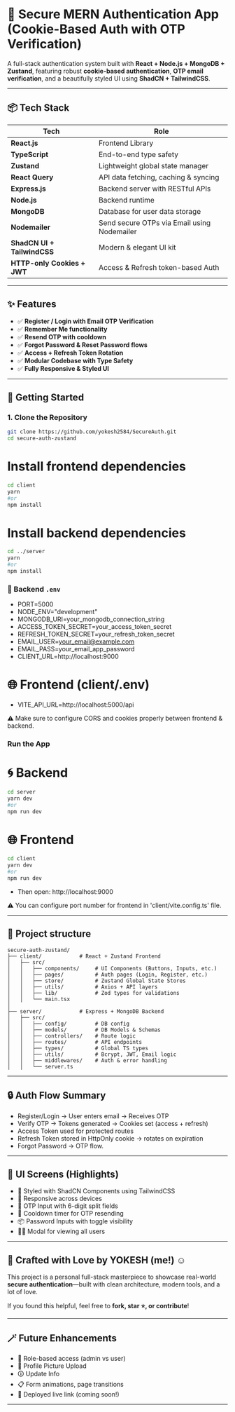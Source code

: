 # 💜 Secure MERN Authentication App (Cookie-Based Auth with OTP Verification)

A full-stack authentication system built with **React + Node.js + MongoDB + Zustand**, featuring robust **cookie-based authentication**, **OTP email verification**, and a beautifully styled UI using **ShadCN + TailwindCSS**.

---

## 📦 Tech Stack

| Tech                        | Role                                        |
| --------------------------- | ------------------------------------------- |
| **React.js**                | Frontend Library                            |
| **TypeScript**              | End-to-end type safety                      |
| **Zustand**                 | Lightweight global state manager            |
| **React Query**             | API data fetching, caching & syncing        |
| **Express.js**              | Backend server with RESTful APIs            |
| **Node.js**                 | Backend runtime                             |
| **MongoDB**                 | Database for user data storage              |
| **Nodemailer**              | Send secure OTPs via Email using Nodemailer |
| **ShadCN UI + TailwindCSS** | Modern & elegant UI kit                     |
| **HTTP-only Cookies + JWT** | Access & Refresh token-based Auth           |

---

## ✨ Features

- ✅ **Register / Login with Email OTP Verification**
- ✅ **Remember Me functionality**
- ✅ **Resend OTP with cooldown**
- ✅ **Forgot Password & Reset Password flows**
- ✅ **Access + Refresh Token Rotation**
- ✅ **Modular Codebase with Type Safety**
- ✅ **Fully Responsive & Styled UI**

---

## 🚀 Getting Started

### 1. Clone the Repository

```bash
git clone https://github.com/yokesh2584/SecureAuth.git
cd secure-auth-zustand
```

# Install frontend dependencies

```bash
cd client
yarn
#or
npm install
```

# Install backend dependencies

```bash
cd ../server
yarn
#or
npm install
```

### 🔐 Backend `.env`

- PORT=5000
- NODE_ENV="development"
- MONGODB_URI=your_mongodb_connection_string
- ACCESS_TOKEN_SECRET=your_access_token_secret
- REFRESH_TOKEN_SECRET=your_refresh_token_secret
- EMAIL_USER=your_email@example.com
- EMAIL_PASS=your_email_app_password
- CLIENT_URL=http://localhost:9000

# 🌐 Frontend (client/.env)

- VITE_API_URL=http://localhost:5000/api

⚠️ Make sure to configure CORS and cookies properly between frontend & backend.

### Run the App

# 🌀 Backend

```bash
cd server
yarn dev
#or
npm run dev
```

# 🌐 Frontend

```bash
cd client
yarn dev
#or
npm run dev
```

- Then open: http://localhost:9000

⚠️ You can configure port number for frontend in 'client/vite.config.ts' file.

---

## 📁 Project structure

```
secure-auth-zustand/
├── client/            # React + Zustand Frontend
│   ├── src/
│   │   ├── components/     # UI Components (Buttons, Inputs, etc.)
│   │   ├── pages/          # Auth pages (Login, Register, etc.)
│   │   ├── store/          # Zustand Global State Stores
│   │   ├── utils/          # Axios + API layers
│   │   ├── lib/            # Zod types for validations
│   │   └── main.tsx
│
├── server/            # Express + MongoDB Backend
│   ├── src/
│   │   ├── config/         # DB config
│   │   ├── models/         # DB Models & Schemas
│   │   ├── controllers/    # Route logic
│   │   ├── routes/         # API endpoints
│   │   ├── types/          # Global TS types
│   │   ├── utils/          # Bcrypt, JWT, Email logic
│   │   ├── middlewares/    # Auth & error handling
│   │   └── server.ts
```

---

## 🔒 Auth Flow Summary

- Register/Login → User enters email → Receives OTP
- Verify OTP → Tokens generated → Cookies set (access + refresh)
- Access Token used for protected routes
- Refresh Token stored in HttpOnly cookie → rotates on expiration
- Forgot Password → OTP flow.

---

## 🌟 UI Screens (Highlights)

- 🎨 Styled with ShadCN Components using TailwindCSS
- 📲 Responsive across devices
- 🔢 OTP Input with 6-digit split fields
- 🔄 Cooldown timer for OTP resending
- 📦 Password Inputs with toggle visibility
- 🧑‍💼 Modal for viewing all users

---

## 🧡 Crafted with Love by YOKESH (me!) ☺️

This project is a personal full-stack masterpiece to showcase real-world **secure authentication**—built with clean architecture, modern tools, and a lot of love.

If you found this helpful, feel free to **fork, star ⭐, or contribute**!

---

## 🪄 Future Enhancements

- 🔐 Role-based access (admin vs user)
- 📸 Profile Picture Upload
- 🛈 Update Info
- 📋 Form animations, page transitions
- 🚀 Deployed live link (coming soon!)

---
